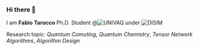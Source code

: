 ### Hi there 👋
I am **Fabio Tarocco**
Ph.D. Student @![UNIVAQ](https://www.univaq.it/) under ![DISIM](https://www.disim.univaq.it/)

Research topic: *Quantum Comuting*, *Quantum Chemistry*, *Tensor Network Algorithms*, *Algorithm Design*

<!--
**FabioTarocco/FabioTarocco** is a ✨ _special_ ✨ repository because its `README.md` (this file) appears on your GitHub profile.

Here are some ideas to get you started:

- 🔭 I’m currently working on ...
- 🌱 I’m currently learning ...
- 👯 I’m looking to collaborate on ...
- 🤔 I’m looking for help with ...
- 💬 Ask me about ...
- 📫 How to reach me: ...
- 😄 Pronouns: ...
- ⚡ Fun fact: ...
-->
